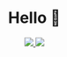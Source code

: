 <h1 align="center" >Hello 👋</h1>

<p align="center" >
    <a href="https://github.com/alwanWicaksono/alwanwicaksono">
        <img src="https://github.r2v.ch/codewars?user=alwanWicaksono&name=true&top_languages=true&stroke=%23BB432C&theme=gradient" />
        <img src="https://leetcard.jacoblin.cool/alwanWicaksono?theme=unicorn&ext=heatmap" />
    </a>
</p>
